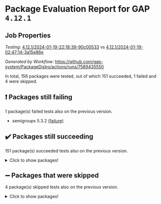 # Package Evaluation Report for GAP `4.12.1`

## Job Properties

*Testing:* [4.12.1/2024-01-19-22:18:39-90c00533](https://github.com/gap-system/PackageDistro/blob/data/reports/4.12.1/2024-01-19-22:18:39-90c00533) vs [4.12.1/2024-01-19-02:47:14-3a15e86e](https://github.com/gap-system/PackageDistro/blob/data/reports/4.12.1/2024-01-19-02:47:14-3a15e86e)

*Generated by Workflow:* https://github.com/gap-system/PackageDistro/actions/runs/7589435550

In total, 156 packages were tested, out of which 151 succeeded, 1 failed and 4 were skipped.

## :exclamation: Packages still failing

1 package(s) failed tests also on the previous version.
- semigroups 5.3.2 [(failure)](https://github.com/gap-system/PackageDistro/actions/runs/7589435550/job/20674534529)

## :heavy_check_mark: Packages still succeeding

151 package(s) succeeded tests also on the previous version.
<details><summary>Click to show packages!</summary>

- 4ti2interface 2023.02-04 [(success)](https://github.com/gap-system/PackageDistro/actions/runs/7589435550/job/20674512056)
- ace 5.6.2 [(success)](https://github.com/gap-system/PackageDistro/actions/runs/7589435550/job/20674512235)
- aclib 1.3.2 [(success)](https://github.com/gap-system/PackageDistro/actions/runs/7589435550/job/20674512438)
- agt 0.3.1 [(success)](https://github.com/gap-system/PackageDistro/actions/runs/7589435550/job/20674512610)
- alnuth 3.2.1 [(success)](https://github.com/gap-system/PackageDistro/actions/runs/7589435550/job/20674512790)
- anupq 3.3.0 [(success)](https://github.com/gap-system/PackageDistro/actions/runs/7589435550/job/20674512979)
- atlasrep 2.1.8 [(success)](https://github.com/gap-system/PackageDistro/actions/runs/7589435550/job/20674513169)
- autodoc 2023.06.19 [(success)](https://github.com/gap-system/PackageDistro/actions/runs/7589435550/job/20674515227)
- automata 1.15 [(success)](https://github.com/gap-system/PackageDistro/actions/runs/7589435550/job/20674515592)
- automgrp 1.3.2 [(success)](https://github.com/gap-system/PackageDistro/actions/runs/7589435550/job/20674515819)
- autpgrp 1.11 [(success)](https://github.com/gap-system/PackageDistro/actions/runs/7589435550/job/20674516932)
- cap 2024.01-04 [(success)](https://github.com/gap-system/PackageDistro/actions/runs/7589435550/job/20674517218)
- caratinterface 2.3.6 [(success)](https://github.com/gap-system/PackageDistro/actions/runs/7589435550/job/20674517399)
- cddinterface 2022.11.01 [(success)](https://github.com/gap-system/PackageDistro/actions/runs/7589435550/job/20674517554)
- circle 1.6.6 [(success)](https://github.com/gap-system/PackageDistro/actions/runs/7589435550/job/20674517714)
- classicpres 1.22 [(success)](https://github.com/gap-system/PackageDistro/actions/runs/7589435550/job/20674517866)
- cohomolo 1.6.11 [(success)](https://github.com/gap-system/PackageDistro/actions/runs/7589435550/job/20674518035)
- congruence 1.2.5 [(success)](https://github.com/gap-system/PackageDistro/actions/runs/7589435550/job/20674518190)
- corelg 1.56 [(success)](https://github.com/gap-system/PackageDistro/actions/runs/7589435550/job/20674518337)
- crime 1.6 [(success)](https://github.com/gap-system/PackageDistro/actions/runs/7589435550/job/20674518518)
- crisp 1.4.6 [(success)](https://github.com/gap-system/PackageDistro/actions/runs/7589435550/job/20674518680)
- crypting 0.10.4 [(success)](https://github.com/gap-system/PackageDistro/actions/runs/7589435550/job/20674518859)
- cryst 4.1.27 [(success)](https://github.com/gap-system/PackageDistro/actions/runs/7589435550/job/20674519039)
- crystcat 1.1.10 [(success)](https://github.com/gap-system/PackageDistro/actions/runs/7589435550/job/20674519212)
- ctbllib 1.3.7 [(success)](https://github.com/gap-system/PackageDistro/actions/runs/7589435550/job/20674519364)
- cubefree 1.19 [(success)](https://github.com/gap-system/PackageDistro/actions/runs/7589435550/job/20674519519)
- curlinterface 2.3.2 [(success)](https://github.com/gap-system/PackageDistro/actions/runs/7589435550/job/20674519690)
- cvec 2.8.1 [(success)](https://github.com/gap-system/PackageDistro/actions/runs/7589435550/job/20674519846)
- datastructures 0.3.0 [(success)](https://github.com/gap-system/PackageDistro/actions/runs/7589435550/job/20674519988)
- deepthought 1.0.6 [(success)](https://github.com/gap-system/PackageDistro/actions/runs/7589435550/job/20674520147)
- design 1.8 [(success)](https://github.com/gap-system/PackageDistro/actions/runs/7589435550/job/20674520304)
- difsets 2.3.1 [(success)](https://github.com/gap-system/PackageDistro/actions/runs/7589435550/job/20674520441)
- digraphs 1.6.3 [(success)](https://github.com/gap-system/PackageDistro/actions/runs/7589435550/job/20674520590)
- edim 1.3.7 [(success)](https://github.com/gap-system/PackageDistro/actions/runs/7589435550/job/20674520800)
- example 4.3.4 [(success)](https://github.com/gap-system/PackageDistro/actions/runs/7589435550/job/20674520970)
- examplesforhomalg 2023.10-01 [(success)](https://github.com/gap-system/PackageDistro/actions/runs/7589435550/job/20674521133)
- factint 1.6.3 [(success)](https://github.com/gap-system/PackageDistro/actions/runs/7589435550/job/20674521286)
- ferret 1.0.9 [(success)](https://github.com/gap-system/PackageDistro/actions/runs/7589435550/job/20674521482)
- fga 1.5.0 [(success)](https://github.com/gap-system/PackageDistro/actions/runs/7589435550/job/20674521639)
- fining 1.5.6 [(success)](https://github.com/gap-system/PackageDistro/actions/runs/7589435550/job/20674521787)
- float 1.0.4 [(success)](https://github.com/gap-system/PackageDistro/actions/runs/7589435550/job/20674521957)
- format 1.4.3 [(success)](https://github.com/gap-system/PackageDistro/actions/runs/7589435550/job/20674522093)
- forms 1.2.9 [(success)](https://github.com/gap-system/PackageDistro/actions/runs/7589435550/job/20674522255)
- fplsa 1.2.6 [(success)](https://github.com/gap-system/PackageDistro/actions/runs/7589435550/job/20674522425)
- fr 2.4.13 [(success)](https://github.com/gap-system/PackageDistro/actions/runs/7589435550/job/20674522616)
- francy 2.0.3 [(success)](https://github.com/gap-system/PackageDistro/actions/runs/7589435550/job/20674522769)
- fwtree 1.3 [(success)](https://github.com/gap-system/PackageDistro/actions/runs/7589435550/job/20674522947)
- gapdoc 1.6.6 [(success)](https://github.com/gap-system/PackageDistro/actions/runs/7589435550/job/20674523101)
- gauss 2023.02-04 [(success)](https://github.com/gap-system/PackageDistro/actions/runs/7589435550/job/20674523252)
- gaussforhomalg 2023.11-01 [(success)](https://github.com/gap-system/PackageDistro/actions/runs/7589435550/job/20674523402)
- gbnp 1.0.5 [(success)](https://github.com/gap-system/PackageDistro/actions/runs/7589435550/job/20674523592)
- generalizedmorphismsforcap 2024.01-01 [(success)](https://github.com/gap-system/PackageDistro/actions/runs/7589435550/job/20674523775)
- genss 1.6.8 [(success)](https://github.com/gap-system/PackageDistro/actions/runs/7589435550/job/20674523972)
- gradedmodules 2024.01-01 [(success)](https://github.com/gap-system/PackageDistro/actions/runs/7589435550/job/20674524133)
- gradedringforhomalg 2023.08-01 [(success)](https://github.com/gap-system/PackageDistro/actions/runs/7589435550/job/20674524296)
- grape 4.9.0 [(success)](https://github.com/gap-system/PackageDistro/actions/runs/7589435550/job/20674524486)
- groupoids 1.73 [(success)](https://github.com/gap-system/PackageDistro/actions/runs/7589435550/job/20674524673)
- grpconst 2.6.4 [(success)](https://github.com/gap-system/PackageDistro/actions/runs/7589435550/job/20674524857)
- guarana 0.96.3 [(success)](https://github.com/gap-system/PackageDistro/actions/runs/7589435550/job/20674525022)
- guava 3.18 [(success)](https://github.com/gap-system/PackageDistro/actions/runs/7589435550/job/20674525193)
- hap 1.61 [(success)](https://github.com/gap-system/PackageDistro/actions/runs/7589435550/job/20674525371)
- hapcryst 0.1.15 [(success)](https://github.com/gap-system/PackageDistro/actions/runs/7589435550/job/20674525542)
- hecke 1.5.3 [(success)](https://github.com/gap-system/PackageDistro/actions/runs/7589435550/job/20674525697)
- help 3.5 [(success)](https://github.com/gap-system/PackageDistro/actions/runs/7589435550/job/20674525846)
- homalg 2024.01-01 [(success)](https://github.com/gap-system/PackageDistro/actions/runs/7589435550/job/20674525969)
- homalgtocas 2023.11-01 [(success)](https://github.com/gap-system/PackageDistro/actions/runs/7589435550/job/20674526197)
- idrel 2.45 [(success)](https://github.com/gap-system/PackageDistro/actions/runs/7589435550/job/20674526375)
- images 1.3.1 [(success)](https://github.com/gap-system/PackageDistro/actions/runs/7589435550/job/20674526516)
- intpic 0.3.0 [(success)](https://github.com/gap-system/PackageDistro/actions/runs/7589435550/job/20674526658)
- io 4.8.2 [(success)](https://github.com/gap-system/PackageDistro/actions/runs/7589435550/job/20674526822)
- io_forhomalg 2023.02-04 [(success)](https://github.com/gap-system/PackageDistro/actions/runs/7589435550/job/20674526991)
- irredsol 1.4.4 [(success)](https://github.com/gap-system/PackageDistro/actions/runs/7589435550/job/20674527149)
- json 2.1.1 [(success)](https://github.com/gap-system/PackageDistro/actions/runs/7589435550/job/20674527328)
- jupyterkernel 1.5.0 [(success)](https://github.com/gap-system/PackageDistro/actions/runs/7589435550/job/20674527484)
- jupyterviz 1.5.6 [(success)](https://github.com/gap-system/PackageDistro/actions/runs/7589435550/job/20674527650)
- kan 1.36 [(success)](https://github.com/gap-system/PackageDistro/actions/runs/7589435550/job/20674527809)
- kbmag 1.5.11 [(success)](https://github.com/gap-system/PackageDistro/actions/runs/7589435550/job/20674527952)
- laguna 3.9.6 [(success)](https://github.com/gap-system/PackageDistro/actions/runs/7589435550/job/20674528109)
- liealgdb 2.2.1 [(success)](https://github.com/gap-system/PackageDistro/actions/runs/7589435550/job/20674528271)
- liepring 2.8 [(success)](https://github.com/gap-system/PackageDistro/actions/runs/7589435550/job/20674528440)
- liering 2.4.2 [(success)](https://github.com/gap-system/PackageDistro/actions/runs/7589435550/job/20674528634)
- linearalgebraforcap 2024.01-03 [(success)](https://github.com/gap-system/PackageDistro/actions/runs/7589435550/job/20674528798)
- localizeringforhomalg 2023.10-01 [(success)](https://github.com/gap-system/PackageDistro/actions/runs/7589435550/job/20674528983)
- loops 3.4.3 [(success)](https://github.com/gap-system/PackageDistro/actions/runs/7589435550/job/20674529149)
- lpres 1.0.3 [(success)](https://github.com/gap-system/PackageDistro/actions/runs/7589435550/job/20674529313)
- majoranaalgebras 1.5.1 [(success)](https://github.com/gap-system/PackageDistro/actions/runs/7589435550/job/20674529468)
- mapclass 1.4.6 [(success)](https://github.com/gap-system/PackageDistro/actions/runs/7589435550/job/20674529633)
- matgrp 0.70 [(success)](https://github.com/gap-system/PackageDistro/actions/runs/7589435550/job/20674529790)
- matricesforhomalg 2023.11-02 [(success)](https://github.com/gap-system/PackageDistro/actions/runs/7589435550/job/20674529960)
- modisom 2.5.4 [(success)](https://github.com/gap-system/PackageDistro/actions/runs/7589435550/job/20674530077)
- modulepresentationsforcap 2024.01-02 [(success)](https://github.com/gap-system/PackageDistro/actions/runs/7589435550/job/20674530213)
- modules 2024.01-01 [(success)](https://github.com/gap-system/PackageDistro/actions/runs/7589435550/job/20674530365)
- monoidalcategories 2024.01-03 [(success)](https://github.com/gap-system/PackageDistro/actions/runs/7589435550/job/20674530503)
- nconvex 2022.09-01 [(success)](https://github.com/gap-system/PackageDistro/actions/runs/7589435550/job/20674530626)
- nilmat 1.4.2 [(success)](https://github.com/gap-system/PackageDistro/actions/runs/7589435550/job/20674530772)
- nock 1.5 [(success)](https://github.com/gap-system/PackageDistro/actions/runs/7589435550/job/20674530898)
- normalizinterface 1.3.6 [(success)](https://github.com/gap-system/PackageDistro/actions/runs/7589435550/job/20674531039)
- nq 2.5.11 [(success)](https://github.com/gap-system/PackageDistro/actions/runs/7589435550/job/20674531190)
- numericalsgps 1.3.1 [(success)](https://github.com/gap-system/PackageDistro/actions/runs/7589435550/job/20674531344)
- openmath 11.5.3 [(success)](https://github.com/gap-system/PackageDistro/actions/runs/7589435550/job/20674531514)
- orb 4.9.0 [(success)](https://github.com/gap-system/PackageDistro/actions/runs/7589435550/job/20674531658)
- packagemanager 1.4.3 [(success)](https://github.com/gap-system/PackageDistro/actions/runs/7589435550/job/20674531792)
- patternclass 2.4.3 [(success)](https://github.com/gap-system/PackageDistro/actions/runs/7589435550/job/20674531948)
- permut 2.0.5 [(success)](https://github.com/gap-system/PackageDistro/actions/runs/7589435550/job/20674532122)
- polenta 1.3.10 [(success)](https://github.com/gap-system/PackageDistro/actions/runs/7589435550/job/20674532287)
- polymaking 0.8.7 [(success)](https://github.com/gap-system/PackageDistro/actions/runs/7589435550/job/20674532415)
- primgrp 3.4.4 [(success)](https://github.com/gap-system/PackageDistro/actions/runs/7589435550/job/20674532549)
- profiling 2.5.4 [(success)](https://github.com/gap-system/PackageDistro/actions/runs/7589435550/job/20674532683)
- qpa 1.35 [(success)](https://github.com/gap-system/PackageDistro/actions/runs/7589435550/job/20674532799)
- quagroup 1.8.4 [(success)](https://github.com/gap-system/PackageDistro/actions/runs/7589435550/job/20674532923)
- radiroot 2.9 [(success)](https://github.com/gap-system/PackageDistro/actions/runs/7589435550/job/20674533065)
- rcwa 4.7.1 [(success)](https://github.com/gap-system/PackageDistro/actions/runs/7589435550/job/20674533200)
- rds 1.8 [(success)](https://github.com/gap-system/PackageDistro/actions/runs/7589435550/job/20674533344)
- recog 1.4.2 [(success)](https://github.com/gap-system/PackageDistro/actions/runs/7589435550/job/20674533507)
- repndecomp 1.3.0 [(success)](https://github.com/gap-system/PackageDistro/actions/runs/7589435550/job/20674533637)
- repsn 3.1.1 [(success)](https://github.com/gap-system/PackageDistro/actions/runs/7589435550/job/20674533779)
- resclasses 4.7.3 [(success)](https://github.com/gap-system/PackageDistro/actions/runs/7589435550/job/20674533900)
- ringsforhomalg 2023.11-02 [(success)](https://github.com/gap-system/PackageDistro/actions/runs/7589435550/job/20674534075)
- sco 2023.08-01 [(success)](https://github.com/gap-system/PackageDistro/actions/runs/7589435550/job/20674534235)
- scscp 2.4.1 [(success)](https://github.com/gap-system/PackageDistro/actions/runs/7589435550/job/20674534392)
- sglppow 2.3 [(success)](https://github.com/gap-system/PackageDistro/actions/runs/7589435550/job/20674534674)
- sgpviz 0.999.5 [(success)](https://github.com/gap-system/PackageDistro/actions/runs/7589435550/job/20674534821)
- simpcomp 2.1.14 [(success)](https://github.com/gap-system/PackageDistro/actions/runs/7589435550/job/20674535011)
- singular 2023.02.09 [(success)](https://github.com/gap-system/PackageDistro/actions/runs/7589435550/job/20674535190)
- sl2reps 1.1 [(success)](https://github.com/gap-system/PackageDistro/actions/runs/7589435550/job/20674535389)
- sla 1.5.3 [(success)](https://github.com/gap-system/PackageDistro/actions/runs/7589435550/job/20674535560)
- smallgrp 1.5.3 [(success)](https://github.com/gap-system/PackageDistro/actions/runs/7589435550/job/20674535751)
- smallsemi 0.6.13 [(success)](https://github.com/gap-system/PackageDistro/actions/runs/7589435550/job/20674535943)
- sonata 2.9.6 [(success)](https://github.com/gap-system/PackageDistro/actions/runs/7589435550/job/20674536130)
- sophus 1.27 [(success)](https://github.com/gap-system/PackageDistro/actions/runs/7589435550/job/20674536287)
- sotgrps 1.2 [(success)](https://github.com/gap-system/PackageDistro/actions/runs/7589435550/job/20674536464)
- spinsym 1.5.2 [(success)](https://github.com/gap-system/PackageDistro/actions/runs/7589435550/job/20674536613)
- standardff 1.0 [(success)](https://github.com/gap-system/PackageDistro/actions/runs/7589435550/job/20674536812)
- symbcompcc 1.3.2 [(success)](https://github.com/gap-system/PackageDistro/actions/runs/7589435550/job/20674536989)
- thelma 1.3 [(success)](https://github.com/gap-system/PackageDistro/actions/runs/7589435550/job/20674537145)
- tomlib 1.2.11 [(success)](https://github.com/gap-system/PackageDistro/actions/runs/7589435550/job/20674537298)
- toolsforhomalg 2023.11-01 [(success)](https://github.com/gap-system/PackageDistro/actions/runs/7589435550/job/20674537471)
- toric 1.9.5 [(success)](https://github.com/gap-system/PackageDistro/actions/runs/7589435550/job/20674537649)
- toricvarieties 2022.07.13 [(success)](https://github.com/gap-system/PackageDistro/actions/runs/7589435550/job/20674537819)
- transgrp 3.6.5 [(success)](https://github.com/gap-system/PackageDistro/actions/runs/7589435550/job/20674538031)
- ugaly 4.1.3 [(success)](https://github.com/gap-system/PackageDistro/actions/runs/7589435550/job/20674538168)
- unipot 1.5 [(success)](https://github.com/gap-system/PackageDistro/actions/runs/7589435550/job/20674538331)
- unitlib 4.2.0 [(success)](https://github.com/gap-system/PackageDistro/actions/runs/7589435550/job/20674538622)
- utils 0.84 [(success)](https://github.com/gap-system/PackageDistro/actions/runs/7589435550/job/20674539076)
- uuid 0.7 [(success)](https://github.com/gap-system/PackageDistro/actions/runs/7589435550/job/20674539264)
- walrus 0.9991 [(success)](https://github.com/gap-system/PackageDistro/actions/runs/7589435550/job/20674539472)
- wedderga 4.10.4 [(success)](https://github.com/gap-system/PackageDistro/actions/runs/7589435550/job/20674539640)
- xmod 2.91 [(success)](https://github.com/gap-system/PackageDistro/actions/runs/7589435550/job/20674539823)
- xmodalg 1.23 [(success)](https://github.com/gap-system/PackageDistro/actions/runs/7589435550/job/20674539961)
- yangbaxter 0.10.3 [(success)](https://github.com/gap-system/PackageDistro/actions/runs/7589435550/job/20674540115)
- zeromqinterface 0.14 [(success)](https://github.com/gap-system/PackageDistro/actions/runs/7589435550/job/20674540254)
</details>

## :heavy_minus_sign: Packages that were skipped

4 package(s) skipped tests also on the previous version.
<details><summary>Click to show packages!</summary>

- browse 1.8.21 [(skipped)](https://github.com/gap-system/PackageDistro/actions/runs/7589435550/job/20674055850)
- itc 1.5.1 [(skipped)](https://github.com/gap-system/PackageDistro/actions/runs/7589435550/job/20674055850)
- polycyclic 2.16 [(skipped)](https://github.com/gap-system/PackageDistro/actions/runs/7589435550/job/20674055850)
- xgap 4.31 [(skipped)](https://github.com/gap-system/PackageDistro/actions/runs/7589435550/job/20674055850)
</details>

